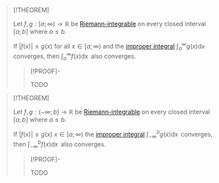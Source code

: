 >[!THEOREM]
>
>Let $f,g: [a;\infty) \to \mathbb{R}$ be [Riemann-integrable](Definite%20Integrals/(Riemann-)Integrability.md) on every closed interval $[a;b]$ where $a \le b$.
>
>If $|f(x)| \le g(x)$ for all $x \in [a;\infty)$ and the [improper integral](Improper%20Integrals.md) $\int_a^\infty g(x) \mathop{\mathrm{d}x}$ converges, then $\int_a^\infty f(x) \mathop{\mathrm{d}x}$ also converges.
>
>>[!PROOF]-
>>
>>TODO


>[!THEOREM]
>
>Let $f,g: (-\infty;b] \to \mathbb{R}$ be [Riemann-integrable](Definite%20Integrals/(Riemann-)Integrability.md) on every closed interval $[a;b]$ where $a \le b$.
>
>If $|f(x)| \le g(x)$ $x \in [a;\infty)$ the [improper integral](Improper%20Integrals.md) $\int_{-\infty}^b g(x) \mathop{\mathrm{d}x}$ converges, then $\int_{-\infty}^b f(x) \mathop{\mathrm{d}x}$ also converges.
>
>>[!PROOF]-
>>
>>TODO
>


